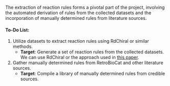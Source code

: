 The extraction of reaction rules forms a pivotal part of the project, involving the automated derivation of rules from the collected datasets and the incorporation of manually determined rules from literature sources.

#### To-Do List:
1. Utilize datasets to extract reaction rules using RdChiral or similar methods.
   - **Target**: Generate a set of reaction rules from the collected datasets. We can use RdChiral or the approach used in [this paper](https://www.nature.com/articles/s41467-023-38347-2#Sec14).
2. Gather manually determined rules from RetroBioCat and other literature sources.
   - **Target**: Compile a library of manually determined rules from credible sources.
